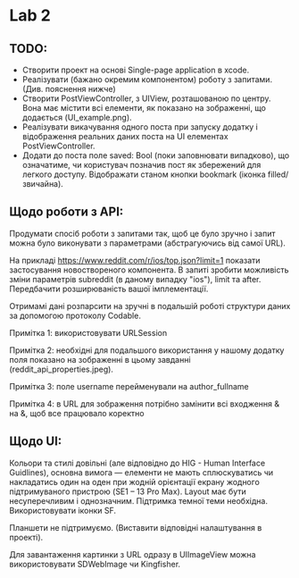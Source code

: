 # Lab 2

## TODO:
- Створити проект на основі Single-page application в xcode.
- Реалізувати (бажано окремим компонентом) роботу з запитами. (Див. пояснення нижче)
- Створити PostViewController, з UIView, розташованою по центру. Вона має містити всі елементи, як показано на зображенні, що додається (UI_example.png).
- Реалізувати викачування одного поста при запуску додатку і відображення реальних даних поста на UI елементах PostViewController.
- Додати до поста поле saved: Bool (поки заповнювати випадково), що означатиме, чи користувач позначив пост як збережений для легкого доступу. Відображати станом кнопки bookmark (іконка filled/звичайна).


## Щодо роботи з API:
Продумати спосіб роботи з запитами так, щоб це було зручно і запит можна було виконувати з параметрами (абстрагуючись від самої URL).

На прикладі https://www.reddit.com/r/ios/top.json?limit=1 показати застосування новоствореного компонента. В запиті зробити можливість зміни параметрів subreddit (в даному випадку "ios"), limit та after. Передбачити розширюваність вашої імплементації.

Отримамі дані розпарсити на зручні в подальшій роботі структури даних за допомогою протоколу Codable.


Примітка 1: використовувати URLSession

Примітка 2: необхідні для подальшого використання у нашому додатку поля показано на зображенні в цьому завданні (reddit_api_properties.jpeg).

Примітка 3: поле username перейменували на author_fullname

Примітка 4: в URL для зображення потрібно замінити всі входження &amp; на &, щоб все працювало коректно


## Щодо UI:
Кольори та стилі довільні (але відповідно до HIG - Human Interface Guidlines), основна вимога — елементи не мають сплюскуватись чи накладатись один на оден при жодній орієнтації екрану жодного підтримуваного пристрою (SE1 – 13 Pro Max). Layout має бути несуперечливим і однозначним. Підтримка темної теми необхідна. Використовувати іконки SF.

Планшети не підтримуємо. (Виставити відповідні налаштування в проекті).

Для завантаження картинки з URL одразу в UIImageView можна використовувати SDWebImage чи Kingfisher.
